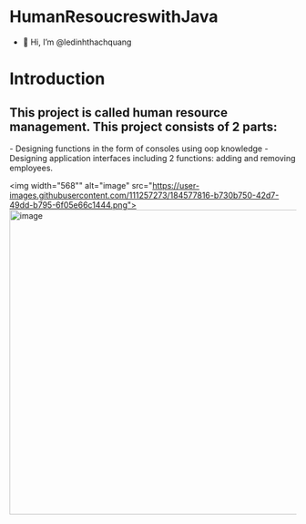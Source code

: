 # HumanResoucreswithJava
- 👋 Hi, I’m @ledinhthachquang

<!---
ledinhthachquang/ledinhthachquang is a ✨ special ✨ repository because its `README.md` (this file) appears on your GitHub profile.
You can click the Preview link to take a look at your changes.
--->
<h1>Introduction</h1>
<h2>This project is called human resource management. This project consists of 2 parts:</h2>
- Designing functions in the form of consoles using oop knowledge 
- Designing application interfaces including 2 functions: adding and removing employees.

 
<img width="568"" alt="image" src="https://user-images.githubusercontent.com/111257273/184577816-b730b750-42d7-49dd-b795-6f05e66c1444.png">
<img width="535" alt="image" src="https://user-images.githubusercontent.com/111257273/184577664-6769688e-6587-4039-b01d-0e46ef8f5bd6.png">
